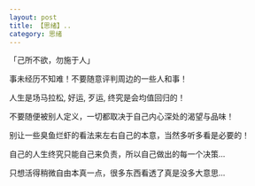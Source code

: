 ```yaml
---
layout: post
title: 【思绪】..
category: 思绪
---
```

<p>「己所不欲，勿施于人」</p>
<p>事未经历不知难！不要随意评判周边的一些人和事！</p>
<p>人生是场马拉松, 好运, 歹运, 终究是会均值回归的！</p>
<p>不要随便被别人定义，一切都取决于自己内心深处的渴望与品味！</p>
<p>别让一些臭鱼烂虾的看法来左右自己的本意，当然多听多看是必要的！</p>
<p>自己的人生终究只能自己来负责，所以自己做出的每一个决策...</p>
<p>只想活得稍微自由本真一点，很多东西看透了真是没多大意思...</p>


  




